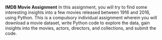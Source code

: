 **IMDB Movie Assignment**
In this assignment, you will try to find some interesting insights into a few movies released between 1916 and 2016, using Python.
This is a compulsory individual assignment wherein you will download a movie dataset, write Python code to explore the data,
gain insights into the movies, actors, directors, and collections, and submit the code.
